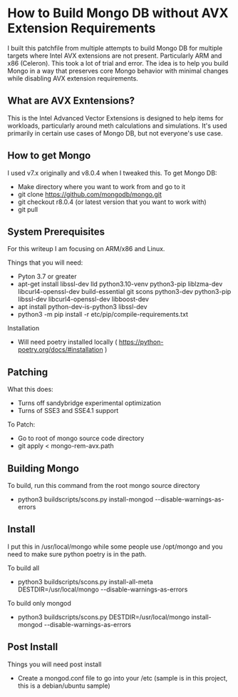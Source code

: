 # How to Build Mongo DB without AVX Extension Requirements

I built this patchfile from multiple attempts to build Mongo DB for multiple targets where Intel AVX extensions are not present.  Particularly ARM and x86 (Celeron).  This took a lot of trial and error.  The idea is to help you build Mongo in a way that preserves core Mongo behavior with minimal changes while disabling AVX extension requirements.

## What are AVX Exntensions?

This is the Intel Advanced Vector Extensions is designed to help items for workloads, particularly around meth calculations and simulations.  It's used primarily in certain use cases of Mongo DB, but not everyone's use case.

## How to get Mongo

I used v7.x originally and v8.0.4 when I tweaked this.  To get Mongo DB:
* Make directory where you want to work from and go to it
* git clone https://github.com/mongodb/mongo.git
* git checkout r8.0.4 (or latest version that you want to work with)
* git pull

## System Prerequisites

For this writeup I am focusing on ARM/x86 and Linux.

Things that you will need:
* Pyton 3.7 or greater
* apt-get install libssl-dev lld python3.10-venv python3-pip liblzma-dev libcurl4-openssl-dev build-essential git scons python3-dev python3-pip libssl-dev libcurl4-openssl-dev libboost-dev
* apt install python-dev-is-python3 libssl-dev
* python3 -m pip install -r etc/pip/compile-requirements.txt

Installation
* Will need poetry installed locally ( https://python-poetry.org/docs/#installation )

## Patching

What this does:
* Turns off sandybridge experimental optimization
* Turns of SSE3 and SSE4.1 support

To Patch:
* Go to root of mongo source code directory
* git apply < mongo-rem-avx.path

## Building Mongo
To build, run this command from the root mongo source directory
* python3 buildscripts/scons.py install-mongod --disable-warnings-as-errors

## Install

I put this in /usr/local/mongo while some people use /opt/mongo and you need to make sure python poetry is in the path.

To build all
* python3 buildscripts/scons.py install-all-meta DESTDIR=/usr/local/mongo --disable-warnings-as-errors

To build only mongod
* python3 buildscripts/scons.py DESTDIR=/usr/local/mongo install-mongod --disable-warnings-as-errors

## Post Install
Things you will need post install
* Create a mongod.conf file to go into your /etc (sample is in this project, this is a debian/ubuntu sample)


